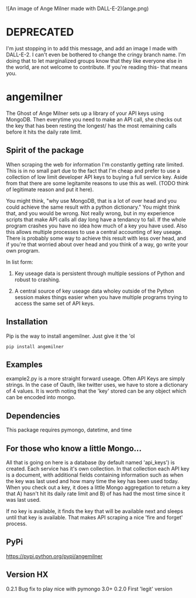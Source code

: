 ![An image of Ange Milner made with DALL-E-2)(ange.png)

# DEPRECATED

I'm just stopping in to add this message, and add an image I made with DALL-E-2. I can't even be bothered to change the cringy branch name. I'm doing that to let marginalized groups know that they like everyone else in the world, are not welcome to contribute. If you're reading this- that means you.

angemilner
=================

The Ghost of Ange Milner sets up a library of your API keys using MongoDB.  Then everytime you need to make an API call, she checks out the key that has been resting the longest/ has the most remaining calls before it hits the daily rate limit.

Spirit of the package
---------------------
When scraping the web for information I'm constantly getting rate limited.  This is in no small part due to the fact that I'm cheap and prefer to use a collection of low limit developer API keys to buying a full service key. Aside from that there are some legitamite reasons to use this as well.  (TODO think of legitimate reason and put it here). 

You might think, "why use MongoDB, that is a lot of over head and you could achieve the same result with a python dictionary." You might think that, and you would be wrong.  Not really wrong, but in my experience scripts that make API calls all day long have a tendancy to fail. If the whole program crashes you have no idea how much of a key you have used.  Also this allows multiple processes to use a central accounting of key useage.  There is probably some way to achieve this result with less over head, and if you're that worried about over head and you think of a way, go write your own program. 

In list form:

1. Key useage data is persistent through multiple sessions of Python and robust to crashing.

2. A central source of key useage data wholey outside of the Python session makes things easier when you have multiple programs trying to access the same set of API keys. 

Installation
-------------
Pip is the way to install angemilner.  Just give it the 'ol 
```
pip install angemilner
```

Examples
--------
example2.py is a more straight forward useage.  Often API Keys are simply strings.  In the case of Oauth, like twitter uses, we have to store a dictionary of 4 values.  It is worth noting that the 'key' stored can be any object which can be encoded into mongo.

Dependencies
-------------
This package requires pymongo, datetime, and time

For those who know a little Mongo...
------------------------------------

All that is going on here is a database (by default named 'api_keys') is created.  Each service has it's own collection.  In that collection each API key is a document, with additional fields containing information such as when the key was last used and how many time the key has been used today.  When you check out a key, it does a little Mongo aggregation to return a key that A) hasn't hit its daily rate limit and B) of has had the most time since it was last used. 

If no key is available, it finds the key that will be available next and sleeps until that key is available. That makes API scraping a nice 'fire and forget' process. 


PyPi
----
https://pypi.python.org/pypi/angemilner

Version HX
----------
0.2.1 Bug fix to play nice with pymongo 3.0+
0.2.0 First 'legit' version

